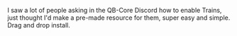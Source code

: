 I saw a lot of people asking in the QB-Core Discord how to enable Trains, just thought I'd make a pre-made resource for them, super easy and simple. Drag and drop install.
